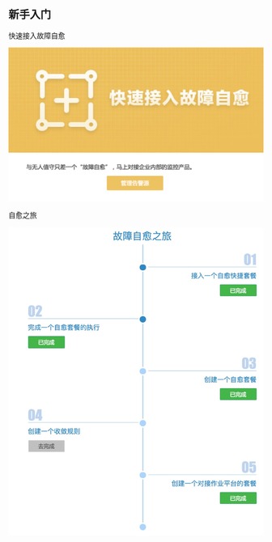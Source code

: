 ## 新手入门

快速接入故障自愈

![Getting_started](../assets/Getting_started.png)

自愈之旅

![fta_trave](../assets/fta_travel.png)
